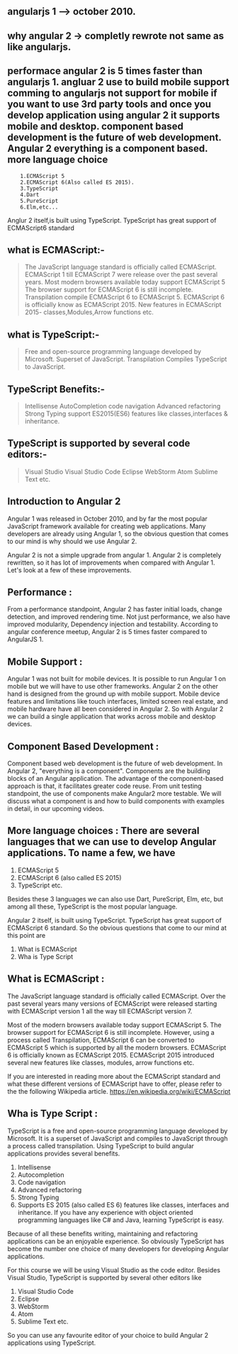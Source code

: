 angularjs 1 --> october 2010.
----
why angular 2 -> completly rewrote not same as like angularjs.
---
performace angular 2 is 5 times faster than angularjs 1.
angluar 2 use to build mobile support comming to angularjs not support for mobile if you want to use 3rd party tools and once you develop application using angular 2 it supports mobile and desktop.
component based development is the future of web development. Angular 2 everything is a component based.
more language choice
---
		1.ECMAScript 5
		2.ECMAScript 6(Also called ES 2015).
		3.TypeScript
		4.Dart
		5.PureScript
		6.Elm,etc...

Anglur 2 itself,is built using TypeScript. TypeScript has great support of ECMAScript6 standard

what is ECMAScript:-
---
> The JavaScript language standard is officially called ECMAScript.
> ECMAScript 1 till ECMAScript 7 were release over the past several years.
> Most modern browsers available today support ECMAScript 5
> The browser support for ECMAScript 6 is still incomplete.
> Transpilation compile ECMAScript 6 to ECMAScript 5.
> ECMAScript 6 is officially know as ECMAScript 2015.
> New features in ECMAScript 2015- classes,Modules,Arrow functions etc.

what is TypeScript:-
---
> Free and open-source programming language developed by Microsoft.
> Superset of JavaScript.
> Transpilation Compiles TypeScript to JavaScript.

TypeScript Benefits:-
---
> Intellisense
> AutoCompletion
> code navigation
> Advanced refactoring
> Strong Typing
> support ES2015(ES6) features like classes,interfaces & inheritance.

TypeScript is supported by several code editors:-
---

> Visual Studio
> Visual Studio Code
> Eclipse
> WebStorm
> Atom
> Sublime Text etc.

Introduction to Angular 2
---
Angular 1 was released in October 2010, and by far the most popular JavaScript framework available for creating web applications. Many developers are already using Angular 1, so the obvious question that comes to our mind is why should we use Angular 2. 

Angular 2 is not a simple upgrade from angular 1. Angular 2 is completely rewritten, so it has lot of improvements when compared with Angular 1. Let's look at a few of these improvements. 



Performance : 
---
From a performance standpoint, Angular 2 has faster initial loads, change detection, and improved rendering time. Not just performance, we also have improved modularity, Dependency injection and testability. According to angular conference meetup, Angular 2 is 5 times faster compared to AngularJS 1. 



Mobile Support : 
---
Angular 1 was not built for mobile devices. It is possible to run Angular 1 on mobile but we will have to use other frameworks. Angular 2 on the other hand is designed from the ground up with mobile support. Mobile device features and limitations like touch interfaces, limited screen real estate, and mobile hardware have all been considered in Angular 2. So with Angular 2 we can build a single application that works across mobile and desktop devices.

Component Based Development : 
---
Component based web development is the future of web development. In Angular 2, "everything is a component". Components are the building blocks of an Angular application. The advantage of the component-based approach is that, it facilitates greater code reuse. From unit testing standpoint, the use of components make Angular2 more testable. We will discuss what a component is and how to build components with examples in detail, in our upcoming videos. 

More language choices : There are several languages that we can use to develop Angular applications. To name a few, we have
---
1. ECMAScript 5
2. ECMAScript 6 (also called ES 2015)
3. TypeScript etc. 

Besides these 3 languages we can also use Dart, PureScript, Elm, etc, but among all these, TypeScript is the most popular language.  

Angular 2 itself, is built using TypeScript. TypeScript has great support of ECMAScript 6 standard. So the obvious questions that come to our mind at this point are 
1. What is ECMAScript 
2. Wha is Type Script

What is ECMAScript : 
---
The JavaScript language standard is officially called ECMAScript. Over the past several years many versions of ECMAScript were released starting with ECMAScript version 1 all the way till ECMAScript version 7.

Most of the modern browsers available today support ECMAScript 5. The browser support for ECMAScript 6 is still incomplete. However, using a process called Transpilation, ECMAScript 6 can be converted to ECMAScript 5 which is supported by all the modern browsers. ECMAScript 6 is officially known as ECMAScript 2015. ECMAScript 2015 introduced several new features like classes, modules, arrow functions etc.

If you are interested in reading more about the ECMAScript standard and what these different versions of ECMAScript have to offer, please refer to the the following Wikipedia article.
https://en.wikipedia.org/wiki/ECMAScript

Wha is Type Script : 
---
TypeScript is a free and open-source programming language developed by Microsoft. It is a superset of JavaScript and compiles to JavaScript through a process called transpilation. Using TypeScript to build angular applications provides several benefits.
1. Intellisense 
2. Autocompletion
3. Code navigation
4. Advanced refactoring
5. Strong Typing
6. Supports ES 2015 (also called ES 6) features like classes, interfaces and inheritance. If you have any experience with object oriented programming languages like C# and Java, learning TypeScript is easy.

Because of all these benefits writing, maintaining and refactoring applications can be an enjoyable experience. So obviously TypeScript has become the number one choice of many developers for developing Angular applications.

For this course we will be using Visual Studio as the code editor. Besides Visual Studio, TypeScript is supported by several other editors like
1. Visual Studio Code
2. Eclipse
3. WebStorm
4. Atom
5. Sublime Text etc.

So you can use any favourite editor of your choice to build Angular 2 applications using TypeScript.

	
	
